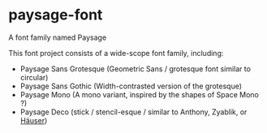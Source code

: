 # paysage-font
A font family named Paysage

This font project consists of a wide-scope font family, including:

- Paysage Sans Grotesque (Geometric Sans / grotesque font similar to circular)
- Paysage Sans Gothic (Width-contrasted version of the grotesque)
- Paysage Mono (A mono variant, inspired by the shapes of Space Mono ?)
- Paysage Deco (stick / stencil-esque / similar to Anthony, Zyablik, or [Häuser](https://openstudio.sellfy.store/hauser/))
